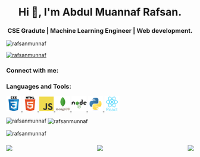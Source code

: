 <h1 align="center">Hi 👋, I'm Abdul Muannaf Rafsan.</h1>
<h3 align="center">CSE Gradute | Machine Learning Engineer | Web development.</h3>

<p align="left"> <img src="https://komarev.com/ghpvc/?username=rafsanmunnaf&label=Profile%20views&color=0e75b6&style=flat" alt="rafsanmunnaf" /> </p>

<p align="left"> <a href="https://github.com/ryo-ma/github-profile-trophy"><img src="https://github-profile-trophy.vercel.app/?username=rafsanmunnaf" alt="rafsanmunnaf" /></a> </p>

<h3 align="left">Connect with me: </h3>
<p align="left">
</p>

<h3 align="left">Languages and Tools:</h3>
<p align="left"> <a href="https://www.w3schools.com/css/" target="_blank" rel="noreferrer"> <img src="https://raw.githubusercontent.com/devicons/devicon/master/icons/css3/css3-original-wordmark.svg" alt="css3" width="40" height="40"/> </a> <a href="https://www.w3.org/html/" target="_blank" rel="noreferrer"> <img src="https://raw.githubusercontent.com/devicons/devicon/master/icons/html5/html5-original-wordmark.svg" alt="html5" width="40" height="40"/> </a> <a href="https://developer.mozilla.org/en-US/docs/Web/JavaScript" target="_blank" rel="noreferrer"> <img src="https://raw.githubusercontent.com/devicons/devicon/master/icons/javascript/javascript-original.svg" alt="javascript" width="40" height="40"/> </a> <a href="https://www.mongodb.com/" target="_blank" rel="noreferrer"> <img src="https://raw.githubusercontent.com/devicons/devicon/master/icons/mongodb/mongodb-original-wordmark.svg" alt="mongodb" width="40" height="40"/> </a> <a href="https://nodejs.org" target="_blank" rel="noreferrer"> <img src="https://raw.githubusercontent.com/devicons/devicon/master/icons/nodejs/nodejs-original-wordmark.svg" alt="nodejs" width="40" height="40"/> </a> <a href="https://www.python.org" target="_blank" rel="noreferrer"> <img src="https://raw.githubusercontent.com/devicons/devicon/master/icons/python/python-original.svg" alt="python" width="40" height="40"/> </a> <a href="https://reactjs.org/" target="_blank" rel="noreferrer"> <img src="https://raw.githubusercontent.com/devicons/devicon/master/icons/react/react-original-wordmark.svg" alt="react" width="40" height="40"/> </a> </p>

<p><img align="left" src="https://github-readme-stats.vercel.app/api/top-langs?username=rafsanmunnaf&show_icons=true&locale=en&layout=compact" alt="rafsanmunnaf" /></p>

<p>&nbsp;<img align="center" src="https://github-readme-stats.vercel.app/api?username=rafsanmunnaf&show_icons=true&locale=en" alt="rafsanmunnaf" /></p>

<p><img align="center" src="https://github-readme-streak-stats.herokuapp.com/?user=rafsanmunnaf&" alt="rafsanmunnaf" /></p>


###

<img align="right" height="150" src="https://media3.giphy.com/media/fwbZnTftCXVocKzfxR/giphy.gif?cid=ecf05e47j9p9z01purs9g4s0l61cuy0fykwpbi8ixrxyc8tg&ep=v1_gifs_related&rid=giphy.gif&ct=g"  />

###

<img align="left" height="150" src="https://media1.giphy.com/media/mTPjPA6SSXgTsnZ1Dh/giphy.gif?cid=ecf05e47713huzxv5pnb9whx8efev9r52ovhi64thmt6bxch&ep=v1_gifs_related&rid=giphy.gif&ct=g"  />

###

<div align="center">
  <img height="150" src="https://media0.giphy.com/media/bAQH7WXKqtIBrPs7sR/giphy.gif?cid=ecf05e4761ft7703y6e4wyfv07tlf9ug77fjzm98771kaeo0&ep=v1_gifs_related&rid=giphy.gif&ct=g"  />
</div>

###

